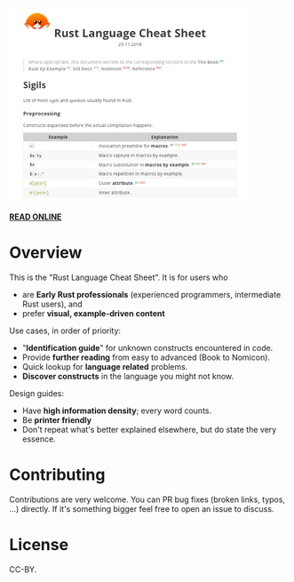 ![Screenshot](/gfx/screenshot.png)

 [**READ ONLINE**](https://cheats.rs)


# Overview

This is the "Rust Language Cheat Sheet". It is for users who
* are **Early Rust professionals** (experienced programmers, intermediate Rust users), and
* prefer **visual, example-driven content**

Use cases, in order of priority:
* "**Identification guide**" for unknown constructs encountered in code.
* Provide **further reading** from easy to advanced (Book to Nomicon).
* Quick lookup for **language related** problems.
* **Discover constructs** in the language you might not know.

Design guides:
* Have **high information density**; every word counts.
* Be **printer friendly**
* Don't repeat what's better explained elsewhere, but do state the very essence.


# Contributing

Contributions are very welcome. You can PR bug fixes (broken links, typos, ...) directly. If it's something bigger feel free to open an issue to discuss.


# License

CC-BY.